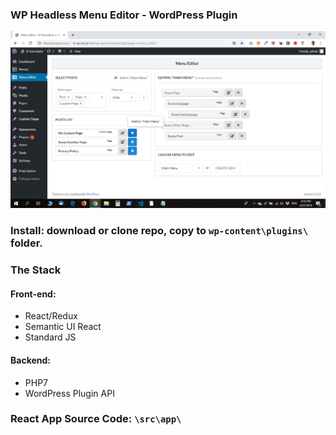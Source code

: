 ### WP Headless Menu Editor - WordPress Plugin

![wp-headless-menu-editor](/screenshot/wp-headless-menu-editor.png)

### Install: download or clone repo, copy to `wp-content\plugins\` folder.

### The Stack
#### Front-end:
* React/Redux
* Semantic UI React
* Standard JS
#### Backend:
* PHP7
* WordPress Plugin API

### React App Source Code: `\src\app\`
